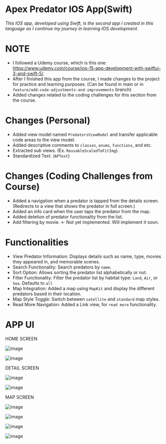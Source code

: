 # Apex Predator IOS App(Swift)
_This IOS app, developed using Swift, is the second app I created in this language as I continue my journey in learning IOS development._
# NOTE
- I followed a Udemy course, which is this one: https://www.udemy.com/course/ios-15-app-development-with-swiftui-3-and-swift-5/.
- After I finished this app from the course, I made changes to the project for practice and learning purposes. (Can be found in main or in `feature/add-code-adjustments-and-improvements` branch)
- Added changes related to the coding challenges for this section from the course.

# Changes (Personal)
- Added view model named `PredatorsViewModel` and transfer applicable code areas to the view model.
- Added descriptive comments to `classes`, `enums`, `functions`, and etc.
- Extracted sub views. (Ex. `ReusableScaledToFitImg`).
- Standardized Text. (`APText`)
# Changes (Coding Challenges from Course)
- Added a navigation when a predator is tapped from the details screen. (Redirects to a view that shows the predator in full screen.)
- Added an info card when the user taps the predator from the map.
- Added deletion of predator functionality from the list.
- Add filtering by movie. <- Not yet implemented. Will implement it soon.
  
# Functionalities
- View Predator Information: Displays details such as name, type, movies they appeared in, and memorable scenes.
- Search Functionality: Search predators by `name`.
- Sort Option: Allows sorting the predator list alphabetically or not.
- Filter Functionality: Filter the predator list by habitat type: `Land`, `Air`, or `Sea`. Defaults to `all`
- Map Integration: Added a map using `MapKit` and display the different predators based in their location.
- Map Style Toggle: Switch between `satellite` and `standard` map styles.
- Read More Navigation: Added a Link view, for `read more` functionality.

# APP UI

 HOME SCREEN

 ![image](https://github.com/user-attachments/assets/eb27adb2-5caf-4cf2-ac93-b3c075ccb46c)

 ![image](https://github.com/user-attachments/assets/27c1f3d1-835a-4196-a67d-e6ba42210d67)

 DETAIL SCREEN

 ![image](https://github.com/user-attachments/assets/8a5ea86c-0dcb-49a0-9910-7060c2289143)

 ![image](https://github.com/user-attachments/assets/46cfdec9-1563-4ee7-a8c0-97a772035da5)

 MAP SCREEN
 
 ![image](https://github.com/user-attachments/assets/9e91f5aa-e7f0-448c-a340-4556d7eb5aa4)

 ![image](https://github.com/user-attachments/assets/3a2eda36-5724-42e5-851e-8b168c20a39f)

 ![image](https://github.com/user-attachments/assets/8ad63042-6871-4253-b4ef-f8256e465c6b)
 
 ![image](https://github.com/user-attachments/assets/42035840-589d-4698-9345-7b07f98f0fad)
















